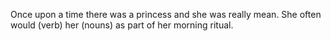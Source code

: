 Once upon a time there was a princess and she was really mean. She often would (verb) her (nouns) as part of her morning ritual. 